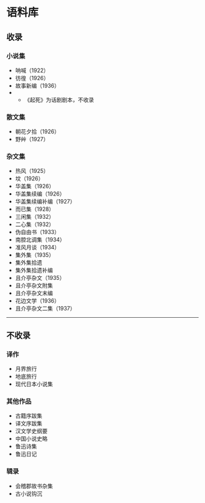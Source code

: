 # 语料库

## 收录

### 小说集
* 呐喊（1922）
* 彷徨（1926）
* 故事新编（1936）
* * 《起死》为话剧剧本，不收录

### 散文集
* 朝花夕拾（1926）
* 野艸（1927）

### 杂文集
* 热风（1925）
* 坟（1926）
* 华盖集（1926）
* 华盖集续编（1926）
* 华盖集续编补编（1927）
* 而已集（1928）
* 三闲集（1932）
* 二心集（1932）
* 伪自由书（1933）
* 南腔北调集（1934）
* 准风月谈（1934）
* 集外集（1935）
* 集外集拾遗
* 集外集拾遗补编
* 且介亭杂文（1935）
* 且介亭杂文附集
* 且介亭杂文末编
* 花边文学（1936）
* 且介亭杂文二集（1937）

---

## 不收录

### 译作
* 月界旅行
* 地底旅行
* 现代日本小说集

### 其他作品
* 古籍序跋集
* 译文序跋集
* 汉文学史纲要
* 中国小说史略
* 鲁迅诗集
* 鲁迅日记

### 辑录
* 会稽郡故书杂集
* 古小说钩沉
